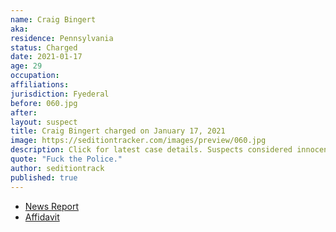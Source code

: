 ```yaml
---
name: Craig Bingert
aka:
residence: Pennsylvania
status: Charged
date: 2021-01-17
age: 29
occupation:
affiliations:
jurisdiction: Fyederal
before: 060.jpg
after:
layout: suspect
title: Craig Bingert charged on January 17, 2021
image: https://seditiontracker.com/images/preview/060.jpg
description: Click for latest case details. Suspects considered innocent until proven guilty.
quote: "Fuck the Police."
author: seditiontrack
published: true
---
```


- [News Report](https://www.mcall.com/news/pennsylvania/capitol-ideas/mc-nws-pa-slatington-man-craig-bingert-arrest-capitol-riots-20210118-zit2jmr6wjarri4gegtaqq5ray-story.html)
- [Affidavit](https://assets.documentcloud.org/documents/20458362/bingert-affidavit.pdf)
